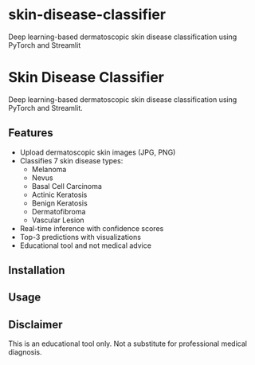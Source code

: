 # skin-disease-classifier
Deep learning-based dermatoscopic skin disease classification using PyTorch and Streamlit
# Skin Disease Classifier

Deep learning-based dermatoscopic skin disease classification using PyTorch and Streamlit.

## Features

- Upload dermatoscopic skin images (JPG, PNG)
- Classifies 7 skin disease types:
  - Melanoma
  - Nevus
  - Basal Cell Carcinoma
  - Actinic Keratosis
  - Benign Keratosis
  - Dermatofibroma
  - Vascular Lesion
- Real-time inference with confidence scores
- Top-3 predictions with visualizations
- Educational tool and not medical advice

## Installation


## Usage


## Disclaimer

This is an educational tool only. Not a substitute for professional medical diagnosis.
